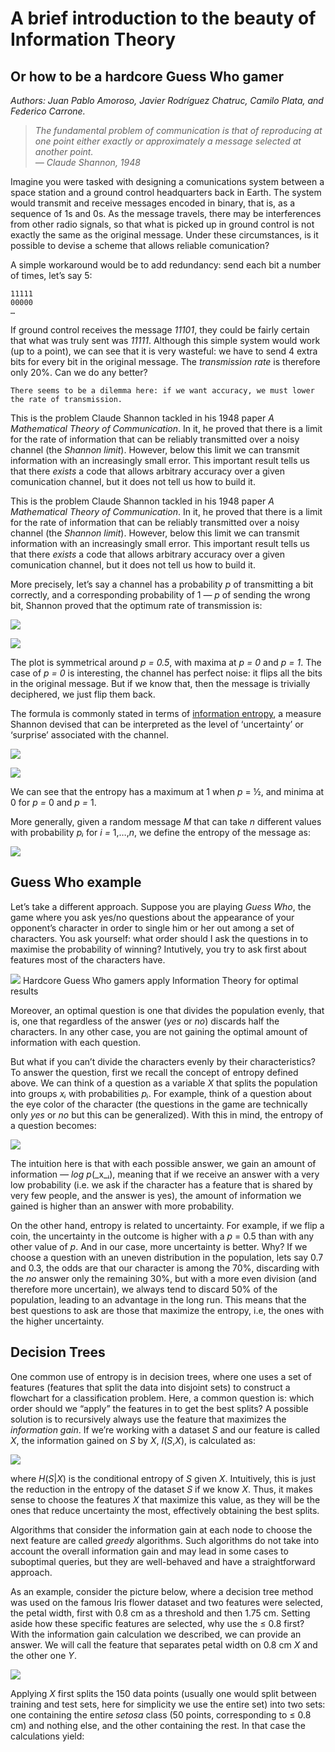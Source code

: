# A brief introduction to the beauty of Information Theory

## Or how to be a hardcore Guess Who gamer


_Authors: Juan Pablo Amoroso, Javier Rodríguez Chatruc, Camilo Plata, and Federico Carrone._

> *The fundamental problem of communication is that of reproducing at one point either exactly or approximately a message selected at another point.  
> — Claude Shannon, 1948*

Imagine you were tasked with designing a comunications system between a space station and a ground control headquarters back in Earth. The system would transmit and receive messages encoded in binary, that is, as a sequence of 1s and 0s. As the message travels, there may be interferences from other radio signals, so that what is picked up in ground control is not exactly the same as the original message. Under these circumstances, is it possible to devise a scheme that allows reliable comunication?

A simple workaround would be to add redundancy: send each bit a number of times, let’s say 5:

    11111  
    00000  
    …

If ground control receives the message _11101_, they could be fairly certain that what was truly sent was _11111_. Although this simple system would work (up to a point), we can see that it is very wasteful: we have to send 4 extra bits for every bit in the original message. The _transmission rate_ is therefore only 20%. Can we do any better?

    There seems to be a dilemma here: if we want accuracy, we must lower the rate of transmission.

This is the problem Claude Shannon tackled in his 1948 paper _A Mathematical Theory of Communication_. In it, he proved that there is a limit for the rate of information that can be reliably transmitted over a noisy channel (the _Shannon limit_). However, below this limit we can transmit information with an increasingly small error. This important result tells us that there _exists_ a code that allows arbitrary accuracy over a given comunication channel, but it does not tell us how to build it.

This is the problem Claude Shannon tackled in his 1948 paper _A Mathematical Theory of Communication_. In it, he proved that there is a limit for the rate of information that can be reliably transmitted over a noisy channel (the _Shannon limit_). However, below this limit we can transmit information with an increasingly small error. This important result tells us that there _exists_ a code that allows arbitrary accuracy over a given comunication channel, but it does not tell us how to build it.

More precisely, let’s say a channel has a probability _p_ of transmitting a bit correctly, and a corresponding probability of 1 — _p_ of sending the wrong bit, Shannon proved that the optimum rate of transmission is:

![](https://miro.medium.com/max/360/1*kCNAUFlhWJv1kUzKatqINA.png?q=20)

![](https://miro.medium.com/max/560/1*TgCse1znfuWYULYwXeo4Aw.png?q=20)

The plot is symmetrical around _p = 0.5_, with maxima at _p = 0_ and _p = 1_. The case of _p = 0_ is interesting, the channel has perfect noise: it flips all the bits in the original message. But if we know that, then the message is trivially deciphered, we just flip them back.

The formula is commonly stated in terms of [information entropy](https://en.wikipedia.org/wiki/Entropy_(information_theory)), a measure Shannon devised that can be interpreted as the level of ‘uncertainty’ or ‘surprise’ associated with the channel.



![](https://miro.medium.com/max/560/1*fCyO-nZidJEiOqwqDGWJ3g.png?q=20)

![](https://miro.medium.com/max/560/1*s0z3MUCTtJvh_AsvxGg72g.png?q=20)

We can see that the entropy has a maximum at 1 when _p_ = ½, and minima at 0 for _p =_ 0 and _p =_ 1.

More generally, given a random message _M_ that can take _n_ different values with probability _pᵢ_ for _i =_ 1,…,_n_, we define the entropy of the message as:


![](https://miro.medium.com/max/460/1*ezweLprVK1INseQwDCN2yg.png?q=20)

## Guess Who example

Let’s take a different approach. Suppose you are playing _Guess Who_, the game where you ask yes/no questions about the appearance of your opponent’s character in order to single him or her out among a set of characters. You ask yourself: what order should I ask the questions in to maximise the probability of winning? Intutively, you try to ask first about features most of the characters have.



![](https://miro.medium.com/max/560/1*TkW9quvg52IBgM06fM-7IA.jpeg)
Hardcore Guess Who gamers apply Information Theory for optimal results

Moreover, an optimal question is one that divides the population evenly, that is, one that regardless of the answer (_yes_ or _no_) discards half the characters. In any other case, you are not gaining the optimal amount of information with each question.

But what if you can’t divide the characters evenly by their characteristics? To answer the question, first we recall the concept of entropy defined above. We can think of a question as a variable _X_ that splits the population into groups _xᵢ_ with probabilities _pᵢ_. For example, think of a question about the eye color of the character (the questions in the game are technically only _yes_ or _no_ but this can be generalized). With this in mind, the entropy of a question becomes:

![](https://miro.medium.com/max/560/1*KZq1CO03SyEnsH0qLamzRQ.png?q=20)

The intuition here is that with each possible answer, we gain an amount of information _— log_ _p_(_x_ᵢ), meaning that if we receive an answer with a very low probability (i.e. we ask if the character has a feature that is shared by very few people, and the answer is yes), the amount of information we gained is higher than an answer with more probability.

On the other hand, entropy is related to uncertainty. For example, if we flip a coin, the uncertainty in the outcome is higher with a _p_ = 0.5 than with any other value of _p_. And in our case, more uncertainty is better. Why? If we choose a question with an uneven distribution in the population, lets say 0.7 and 0.3, the odds are that our character is among the 70%, discarding with the _no_ answer only the remaining 30%, but with a more even division (and therefore more uncertain), we always tend to discard 50% of the population, leading to an advantage in the long run. This means that the best questions to ask are those that maximize the entropy, i.e, the ones with the higher uncertainty.

## Decision Trees

One common use of entropy is in decision trees, where one uses a set of features (features that split the data into disjoint sets) to construct a flowchart for a classification problem. Here, a common question is: which order should we “apply” the features in to get the best splits? A possible solution is to recursively always use the feature that maximizes the _information gain_. If we’re working with a dataset _S_ and our feature is called _X_, the information gained on _S_ by _X_, _I_(_S_,_X_), is calculated as:

![](https://miro.medium.com/max/560/1*tIzlfBpMihRvpfZICpWZJA.png?q=20)

where _H_(_S_|_X_) is the conditional entropy of _S_ given _X_. Intuitively, this is just the reduction in the entropy of the dataset _S_ if we know _X_. Thus, it makes sense to choose the features _X_ that maximize this value, as they will be the ones that reduce uncertainty the most, effectively obtaining the best splits.

Algorithms that consider the information gain at each node to choose the next feature are called _greedy_ algorithms. Such algorithms do not take into account the overall information gain and may lead in some cases to suboptimal queries, but they are well-behaved and have a straightforward approach.

As an example, consider the picture below, where a decision tree method was used on the famous Iris flower dataset and two features were selected, the petal width, first with 0.8 cm as a threshold and then 1.75 cm. Setting aside how these specific features are selected, why use the ≤ 0.8 first? With the information gain calculation we described, we can provide an answer. We will call the feature that separates petal width on 0.8 cm _X_ and the other one _Y_.


![](https://miro.medium.com/max/454/1*dEesB-YyIVG81qhIDn_T_w.png?q=20)

Applying _X_ first splits the 150 data points (usually one would split between training and test sets, here for simplicity we use the entire set) into two sets: one containing the entire _setosa_ class (50 points, corresponding to ≤ 0.8 cm) and nothing else, and the other containing the rest. In that case the calculations yield:

